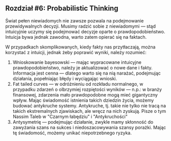## Rozdział #6: Probabilistic Thinking

Świat pełen niewiadomych nie zawsze pozwala na podejmowanie przewidywalnych decyzji. Musimy radzić sobie z
niewiadomymi — stąd intuicyjnie uczymy się podejmować decyzje oparte o prawdopodobieństwo. Intuicja bywa jednak zawodna,
warto zatem opierać się na faktach.

W przypadkach skomplikowanych, kiedy fakty nas przytłaczają, można korzystać z intuicji, jednak żeby poprawić wyniki,
należy rozumieć:

1. Wnioskowanie bayesowski — mając wypracowane intuicyjne prawdopodobieństwo, należy je aktualizować o nowe dane i
   fakty. Informacja jest cenna — dlatego warto się na nią narażać, podejmując działania, popełniając błędy i wyciągając
   wnioski.
2. Fat tailed curves — w odróżnieniu od rozkładu normalnego, w przypadku zdarzeń o olbrzymiej rozpiętości wyników —
   n.p.: w branży finansowej, zdarzenia mało prawdopodobne mogą mieć gigantyczny wpływ. Mając świadomość istnienia
   takich dziedzin życia, możemy budować antykruche systemy. Antykruche, tj. takie nie tylko nie tracą na takich
   ekstremalnych zjawiskach, ale wręcz na nich zyskują. Pisze o tym Nassim Taleb w "Czarnym łabędziu" i "Antykruchości"
3. Antysymetrię — podejmując działanie, zwykle mamy skłonność do zawyżania szans na sukces i niedoszacowywania szansy
   porażki. Mając tę świadomość, możemy unikać niepotrzebnego ryzyka.
